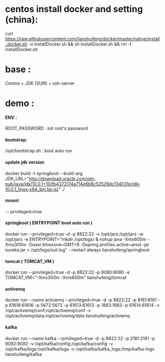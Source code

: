 # centos install docker and setting (china): 
curl https://raw.githubusercontent.com/lianshufeng/docker/master/native/install_docker.sh -o installDocker.sh && sh installDocker.sh && rm -f installDocker.sh

# base :  
Centos + JDK (SUN) + ssh-server

# demo :


#### ENV :
ROOT_PASSWORD : init root's password


#### bootstrap:
/opt/bootstrap.sh : boot auto run


#### update jdk version
docker build -t springboot --build-arg JDK_URL="http://download.oracle.com/otn-pub/java/jdk/10.0.1+10/fb4372174a714e6b8c52526dc134031e/jdk-10.0.1_linux-x64_bin.tar.gz"  ./ 

#### mount
-- privileged=true

#### springboot ( ENTRYPOINT  boot auto run )
docker run --privileged=true -d -p 8822:22 -v /opt/jars:/opt/jars -w /opt/jars -e ENTRYPOINT="mkdir /opt/logs/ & nohup java -Xmx600m -Xms300m -Duser.timezone=GMT+8 -Dspring.profiles.active=prod -jar eureka.jar > /opt/logs/out.log" --restart always lianshufeng/springboot

#### tomcat ( TOMCAT_VM )
docker run --privileged=true -d -p 8822:22 -p 8080:8080 -e TOMCAT_VM="-Xms300m -Xmx600m" lianshufeng/tomcat

#### activemq 
docker run --name activemq --privileged=true -d -p 8822:22 -p 8161:8161 -p 61616:61616 -p 5672:5672 -p 61613:61613 -p 1883:1883 -p 61614:61614  -v /opt/activemq/conf:/opt/activemq/conf  -v /opt/activemq/data:/opt/activemq/data lianshufeng/activemq


#### kafka 
docker run --name kafka --privileged=true -d -p 8822:22 -p 2181:2181 -p 9092:9092 -v /opt/kafka/config:/opt/kafka/config -v /opt/kafka/logs:/opt/kafka/logs -v /opt/kafka/kafka_logs:/tmp/kafka-logs lianshufeng/kafka 



